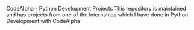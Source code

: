 CodeAlpha - Python Development Projects
This repository is maintained and has projects from one of the internships which I have done in Python Development with CodeAlpha
